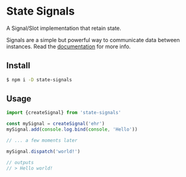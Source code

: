 # State Signals

A Signal/Slot implementation that retain state.

Signals are a simple but powerful way to communicate data between instances.
Read the [documentation](https://sjeiti.github.io/state-signals/) for more info.


## Install

```bash
$ npm i -D state-signals
```


## Usage

```JavaScript
import {createSignal} from 'state-signals'

const mySignal = createSignal('ehr')
mySignal.add(console.log.bind(console, 'Hello'))

// ... a few moments later

mySignal.dispatch('world!')

// outputs
// > Hello world!
```
